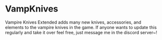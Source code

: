 # VampKnives
Vampire Knives Extended adds many new knives, accessories, and elements to the vampire knives in the game.
If anyone wants to update this regularly and take it over feel free, just message me in the discord server~!
